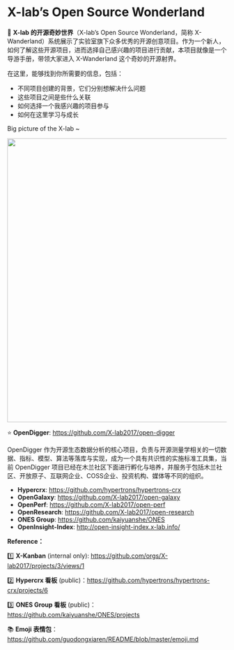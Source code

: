 # X-lab’s Open Source Wonderland

👋 **X-lab 的开源奇妙世界**（X-lab’s Open Source Wonderland，简称 X-Wanderland）系统展示了实验室旗下众多优秀的开源创意项目。作为一个新人，如何了解这些开源项目，进而选择自己感兴趣的项目进行贡献，本项目就像是一个导游手册，带领大家进入 X-Wanderland 这个奇妙的开源射界。

在这里，能够找到你所需要的信息，包括：

- 不同项目创建的背景，它们分别想解决什么问题
- 这些项目之间是些什么关联
- 如何选择一个我感兴趣的项目参与
- 如何在这里学习与成长

Big picture of the X-lab ~

<img src="https://user-images.githubusercontent.com/15010826/158493505-13081d11-62f7-440c-beab-735bc24a4c6e.jpg" width="650px">

⭐ **OpenDigger**: https://github.com/X-lab2017/open-digger

OpenDigger 作为开源生态数据分析的核心项目，负责与开源测量学相关的一切数据、指标、模型、算法等落库与实现，成为一个具有共识性的实施标准工具集，当前 OpenDigger 项目已经在木兰社区下面进行孵化与培养，并服务于包括木兰社区、开放原子、互联网企业、COSS企业、投资机构、媒体等不同的组织。

- **Hypercrx**: https://github.com/hypertrons/hypertrons-crx
- **OpenGalaxy**: https://github.com/X-lab2017/open-galaxy
- **OpenPerf**: https://github.com/X-lab2017/open-perf
- **OpenResearch**: https://github.com/X-lab2017/open-research
- **ONES Group**: https://github.com/kaiyuanshe/ONES
- **OpenInsight-Index**: http://open-insight-index.x-lab.info/

**Reference：**

1️⃣ **X-Kanban** (internal only): https://github.com/orgs/X-lab2017/projects/3/views/1

2️⃣ **Hypercrx 看板** (public)：https://github.com/hypertrons/hypertrons-crx/projects/6

3️⃣ **ONES Group 看板** (public)：https://github.com/kaiyuanshe/ONES/projects

📚 **Emoji 表情包**：https://github.com/guodongxiaren/README/blob/master/emoji.md
